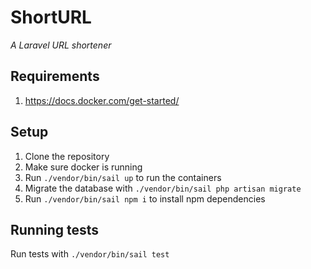 # ShortURL
*A Laravel URL shortener*

## Requirements
1. https://docs.docker.com/get-started/

## Setup
1. Clone the repository
2. Make sure docker is running
3. Run `./vendor/bin/sail up` to run the containers
4. Migrate the database with `./vendor/bin/sail php artisan migrate`
6. Run `./vendor/bin/sail npm i` to install npm dependencies

## Running tests
Run tests with `./vendor/bin/sail test`